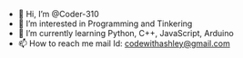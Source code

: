 - 👋 Hi, I’m @Coder-310
- 👀 I’m interested in Programming and Tinkering
- 🌱 I’m currently learning Python, C++, JavaScript, Arduino
- 📫 How to reach me mail Id: codewithashley@gmail.com

<!---
Coder-310/Coder-310 is a ✨ special ✨ repository because its `README.md` (this file) appears on your GitHub profile.
You can click the Preview link to take a look at your changes.
--->
